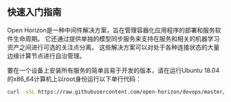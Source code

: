 ## 快速入门指南

Open Horizon是一种中间件解决方案，旨在管理容器化应用程序的部署和服务软件生命周期。 
它还通过提供单独的模型同步服务来支持在服务和相关的机器学习资产之间进行可选的关注点分离。 
这些解决方案可以对处于各种连接状态的大量边缘计算节点进行自治管理。

要在一个设备上安装所有服务的简单且易于开发的版本，请在运行Ubuntu 18.04的x86_64计算机上以root身份运行以下单行代码：

```bash
curl -sSL https://raw.githubusercontent.com/open-horizon/devops/master/mgmt-hub/deploy-mgmt-hub.sh | bash
```